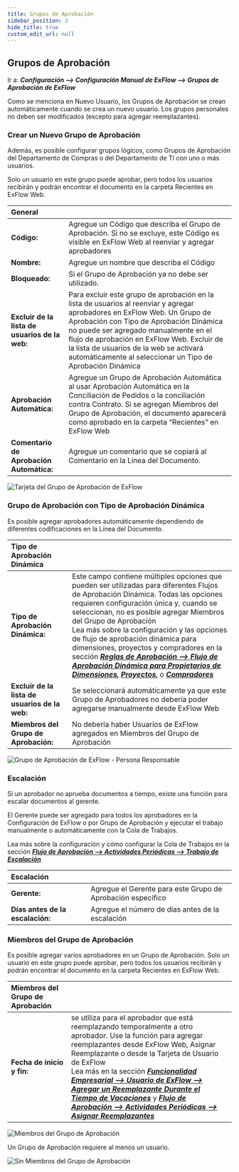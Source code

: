 ```yaml
---
title: Grupos de Aprobación
sidebar_position: 3
hide_title: true
custom_edit_url: null
---
```


## Grupos de Aprobación

Ir a: ***Configuración --> Configuración Manual de ExFlow --> Grupos de Aprobación de ExFlow***

Como se menciona en Nuevo Usuario, los Grupos de Aprobación se crean automáticamente cuando se crea un nuevo usuario. Los grupos personales no deben ser modificados (excepto para agregar reemplazantes).


### Crear un Nuevo Grupo de Aprobación

Además, es posible configurar grupos lógicos, como Grupos de Aprobación del Departamento de Compras o del Departamento de TI con uno o más usuarios.

Solo un usuario en este grupo puede aprobar, pero todos los usuarios recibirán y podrán encontrar el documento en la carpeta Recientes en ExFlow Web.

| General   |   |
|:-|:-|
|**Código:**                                  | Agregue un Código que describa el Grupo de Aprobación. Si no se excluye, este Código es visible en ExFlow Web al reenviar y agregar aprobadores
| **Nombre:**                                 | Agregue un nombre que describa el Código
| **Bloqueado:**                              | Si el Grupo de Aprobación ya no debe ser utilizado.
| **Excluir de la lista de usuarios de la web:**     | Para excluir este grupo de aprobación en la lista de usuarios al reenviar y agregar aprobadores en ExFlow Web. Un Grupo de Aprobación con Tipo de Aprobación Dinámica no puede ser agregado manualmente en el flujo de aprobación en ExFlow Web. Excluir de la lista de usuarios de la web se activará automáticamente al seleccionar un Tipo de Aprobación Dinámica
| **Aprobación Automática:**                         | Agregue un Grupo de Aprobación Automática al usar Aprobación Automática en la Conciliación de Pedidos o la conciliación contra Contrato. Si se agregan Miembros del Grupo de Aprobación, el documento aparecerá como aprobado en la carpeta “Recientes” en ExFlow Web
| **Comentario de Aprobación Automática:**                 | Agregue un comentario que se copiará al Comentario en la Línea del Documento.

![Tarjeta del Grupo de Aprobación de ExFlow](@site/static/img/media/approval-group-001-header.png)


### Grupo de Aprobación con Tipo de Aprobación Dinámica

Es posible agregar aprobadores automáticamente dependiendo de diferentes codificaciones en la Línea del Documento.

| Tipo de Aprobación Dinámica   |   |
|:-|:-|
| **Tipo de Aprobación Dinámica:**                | Este campo contiene múltiples opciones que pueden ser utilizadas para diferentes Flujos de Aprobación Dinámica. Todas las opciones requieren configuración única y, cuando se seleccionan, no es posible agregar Miembros del Grupo de Aprobación   <br/> Lea más sobre la configuración y las opciones de flujo de aprobación dinámica para dimensiones, proyectos y compradores en la sección [***Reglas de Aprobación --> Flujo de Aprobación Dinámica para Propietarios de Dimensiones,***](https://docs.signupsoftware.com/business-central/docs/user-manual/business-functionality/approval-rules#dynamic-approval-flow-for-dimension-owners) [***Proyectos,***](https://docs.signupsoftware.com/business-central/docs/user-manual/business-functionality/approval-rules#dynamic-approval-flow-for-projects) o [***Compradores***](https://docs.signupsoftware.com/business-central/docs/user-manual/business-functionality/approval-rules#dynamic-approval-flows-purchasers)
| **Excluir de la lista de usuarios de la web:**     | Se seleccionará automáticamente ya que este Grupo de Aprobadores no debería poder agregarse manualmente desde ExFlow Web
| **Miembros del Grupo de Aprobación:**               | No debería haber Usuarios de ExFlow agregados en Miembros del Grupo de Aprobación

![Grupo de Aprobación de ExFlow - Persona Responsable](@site/static/img/media/approval-group-002-person-responsible.png)


### Escalación

Si un aprobador no aprueba documentos a tiempo, existe una función para escalar documentos al gerente.

El Gerente puede ser agregado para todos los aprobadores en la Configuración de ExFlow o por Grupo de Aprobación y ejecutar el trabajo manualmente o automáticamente con la Cola de Trabajos.

Lea más sobre la configuración y cómo configurar la Cola de Trabajos en la sección [***Flujo de Aprobación --> Actividades Periódicas --> Trabajo de Escalación***](https://docs.signupsoftware.com/business-central/docs/user-manual/approval-workflow/periodic-activities#escalation-job)

| Escalación   |   |
|:-|:-|
| **Gerente:**                  | Agregue el Gerente para este Grupo de Aprobación específico
| **Días antes de la escalación:**   | Agregue el número de días antes de la escalación


### Miembros del Grupo de Aprobación

Es posible agregar varios aprobadores en un Grupo de Aprobación. Solo un usuario en este grupo puede aprobar, pero todos los usuarios recibirán y podrán encontrar el documento en la carpeta Recientes en ExFlow Web.

| Miembros del Grupo de Aprobación   |   |
|:-|:-|
| **Fecha de inicio y fin:**     | se utiliza para el aprobador que está reemplazando temporalmente a otro aprobador. Use la función para agregar reemplazantes desde ExFlow Web, Asignar Reemplazante o desde la Tarjeta de Usuario de ExFlow            <br/> Lea más en la sección [***Funcionalidad Empresarial --> Usuario de ExFlow --> Agregar un Reemplazante Durante el Tiempo de Vacaciones***](https://docs.signupsoftware.com/business-central/docs/user-manual/business-functionality/exflow-user#add-a-replacer-during-vacation-time) y [***Flujo de Aprobación --> Actividades Periódicas --> Asignar Reemplazantes***](https://docs.signupsoftware.com/business-central/docs/user-manual/approval-workflow/periodic-activities#assign-replacers)

![Miembros del Grupo de Aprobación](@site/static/img/media/approval-group-003-lines.png)

Un Grupo de Aprobación requiere al menos un usuario.

![Sin Miembros del Grupo de Aprobación](@site/static/img/media/approval-group-006-no-members.png)


